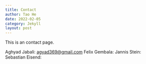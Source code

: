```yaml
---
title: Contact
author: Tao He
date: 2022-02-05
category: Jekyll
layout: post
---
```


This is an contact page.

Aghyad Jabali: agyad369@gmail.com
Felix Gembala: 
Jannis Stein:
Sebastian Eisend: 
